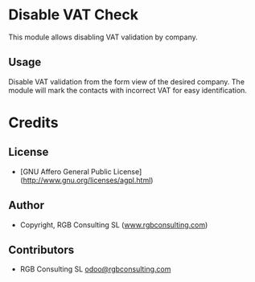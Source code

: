 Disable VAT Check
=================

This module allows disabling VAT validation by company.

Usage
-----

Disable VAT validation from the form view of the desired company.
The module will mark the contacts with incorrect VAT for easy identification.

Credits
=======

License
-------

* [GNU Affero General Public License] (http://www.gnu.org/licenses/agpl.html)

Author
------

* Copyright, RGB Consulting SL (www.rgbconsulting.com)

Contributors
------------

* RGB Consulting SL <odoo@rgbconsulting.com>
